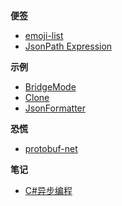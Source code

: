 <!-- markdownlint-disable MD041 -->
<!-- markdownlint-disable MD036 -->

**便签**
* [emoji-list](sticky-note-emoji-list.md)
* [JsonPath Expression](sticky-note-json-path-expression.md)

**示例**
* [BridgeMode](example-bridge-mode.md)
* [Clone](example-clone-extension.md)
* [JsonFormatter](example-json-formatter.md)


**恐慌**
* [protobuf-net](panic-protobuf-net.md)


**笔记**
* [C#异步编程](record-csharp-asynchronous-programming.md)
